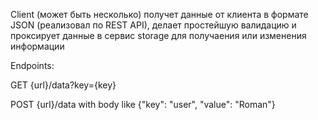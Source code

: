 Client (может быть несколько) получет данные от клиента в формате JSON (реализовал по REST API), делает простейшую валидацию и проксирует данные в сервис storage для получаения или изменения информации

Endpoints:

GET {url}/data?key={key}

POST {url}/data with body like {"key": "user", "value": "Roman"}
